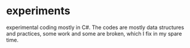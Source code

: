 experiments
===========

experimental coding mostly in C#. The codes are mostly data structures and practices, some work and some are broken, which I fix in my spare time. 